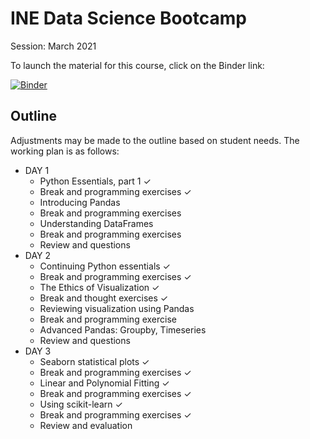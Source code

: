 # INE Data Science Bootcamp

Session: March 2021

To launch the material for this course, click on the Binder link:

[![Binder](https://mybinder.org/badge_logo.svg)](https://mybinder.org/v2/gh/ine-rmotr-curriculum/ds-bootcamp-2021-03.git/HEAD)

## Outline

Adjustments may be made to the outline based on student needs.  The working plan is as follows:

* DAY 1
  * Python Essentials, part 1 ✓
  * Break and programming exercises ✓
  * Introducing Pandas
  * Break and programming exercises
  * Understanding DataFrames
  * Break and programming exercises
  * Review and questions 
* DAY 2
  * Continuing Python essentials ✓
  * Break and programming exercises ✓
  * The Ethics of Visualization ✓
  * Break and thought exercises ✓
  * Reviewing visualization using Pandas
  * Break and programming exercise
  * Advanced Pandas: Groupby, Timeseries
  * Review and questions
* DAY 3
  * Seaborn statistical plots ✓
  * Break and programming exercises ✓
  * Linear and Polynomial Fitting ✓
  * Break and programming exercises ✓
  * Using scikit-learn ✓
  * Break and programming exercises ✓
  * Review and evaluation 
